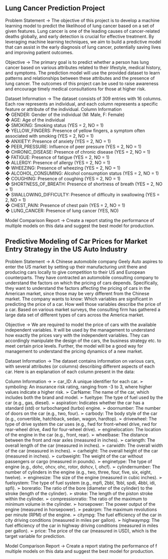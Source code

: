 Lung Cancer Prediction Project
----------------------------------------------------------------------------------------------------------------------------------------------------------------------------

Problem Statement ->
The objective of this project is to develop a machine learning model to predict the likelihood of lung cancer based on a set of given features. Lung cancer is one of the 
leading causes of cancer-related deaths globally, and early detection is crucial for effective treatment. By leveraging machine learning techniques, we aim to build a 
predictive model that can assist in the early diagnosis of lung cancer, potentially saving lives and improving patient outcomes.

Objective ->
The primary goal is to predict whether a person has lung cancer based on various attributes related to their lifestyle, medical history, and symptoms.
The prediction model will use the provided dataset to learn patterns and relationships between these attributes and the presence of lung cancer.
The outcomes of this project can be used to raise awareness and encourage timely medical consultations for those at higher risk.

Dataset Information ->
The dataset consists of 309 entries with 16 columns. Each row represents an individual, and each column represents a specific feature or attribute of
the individual.
Column Information<br/>
❖ GENDER: Gender of the individual (M: Male, F: Female)<br/>
❖ AGE: Age of the individual<br/>
❖ SMOKING: Smoking status (YES = 2, NO = 1)<br/>
❖ YELLOW_FINGERS: Presence of yellow fingers, a symptom often<br/>
associated with smoking (YES = 2, NO = 1)<br/>
❖ ANXIETY: Presence of anxiety (YES = 2, NO = 1)<br/>
❖ PEER_PRESSURE: Influence of peer pressure (YES = 2, NO = 1)<br/>
❖ CHRONIC_DISEASE: Presence of chronic disease (YES = 2, NO = 1)<br/>
❖ FATIGUE: Presence of fatigue (YES = 2, NO = 1)<br/>
❖ ALLERGY: Presence of allergy (YES = 2, NO = 1)<br/>
❖ WHEEZING: Presence of wheezing (YES = 2, NO = 1)<br/>
❖ ALCOHOL_CONSUMING: Alcohol consumption status (YES = 2, NO = 1)<br/>
❖ COUGHING: Presence of coughing (YES = 2, NO = 1)<br/>
❖ SHORTNESS_OF_BREATH: Presence of shortness of breath (YES = 2, NO = 1)<br/>
❖ SWALLOWING_DIFFICULTY: Presence of difficulty in swallowing (YES = 2, NO = 1)<br/>
❖ CHEST_PAIN: Presence of chest pain (YES = 2, NO = 1)<br/>
❖ LUNG_CANCER: Presence of lung cancer (YES, NO)<br/>

Model Comparison Report ->
Create a report stating the performance of multiple models on this data and suggest the best model for production.

Predictive Modeling of Car Prices for Market Entry Strategy in the US Auto Industry
----------------------------------------------------------------------------------------------------------------------------------------------------------------------------

Problem Statement ->
A Chinese automobile company Geely Auto aspires to enter the US market by setting up their manufacturing unit there and producing cars locally to give competition to their 
US and European counterparts. They have contracted an automobile consulting company to understand the factors on which the pricing of cars depends. Specifically, they want 
to understand the factors affecting the pricing of cars in the American market, since those may be very different from the Chinese market. 
The company wants to know: 
Which variables are significant in predicting the price of a car. How well those variables describe the price of a car. Based on various market surveys, the consulting firm 
has gathered a large data set of different types of cars across the America market.

Objective ->
We are required to model the price of cars with the available independent variables. It will be used by the management to understand how exactly the prices vary with the 
independent variables. They can accordingly manipulate the design of the cars, the business strategy etc. to meet certain price levels. Further, the model will be a good 
way for management to understand the pricing dynamics of a new market.

Dataset Information ->
The dataset contains information on various cars, with several attributes (or columns) describing different aspects of each car. Here is an explanation of
each column present in the data:

Column Information ->
➢ car_ID: A unique identifier for each car.
➢ symboling: An insurance risk rating, ranging from -3 to 3, where higher values indicate a higher risk.
➢ CarName: The name of the car, which includes both the brand and model.
➢ fueltype: The type of fuel used by the car (e.g., gas, diesel).
➢ aspiration: Indicates whether the car has a standard (std) or turbocharged (turbo) engine.
➢ doornumber: The number of doors on the car (e.g., two, four).
➢ carbody: The body style of the car (e.g., convertible, hatchback, sedan, wagon, hardtop).
➢ drivewheel: The type of drive system the car uses (e.g., fwd for front-wheel drive, rwd for rear-wheel drive, 4wd for four-wheel drive).
➢ enginelocation: The location of the engine in the car (e.g., front, rear).
➢ wheelbase: The distance between the front and rear axles (measured in inches).
➢ carlength: The overall length of the car (measured in inches).
➢ carwidth: The overall width of the car (measured in inches).
➢ carheight: The overall height of the car (measured in inches).
➢ curbweight: The weight of the car without passengers or cargo (measured in pounds).
➢ enginetype: The type of engine (e.g., dohc, ohcv, ohc, rotor, dohcv, l, ohcf).
➢ cylindernumber: The number of cylinders in the engine (e.g., two, three, four, five, six, eight, twelve).
➢ enginesize: The size of the engine (measured in cubic inches).
➢ fuelsystem: The type of fuel system (e.g., mpfi, 2bbl, 1bbl, spdi, 4bbl, idi, spfi).
➢ boreratio: The ratio of the bore (diameter of the cylinder) to the stroke (length of the cylinder).
➢ stroke: The length of the piston stroke within the cylinder.
➢ compressionratio: The ratio of the maximum to minimum volume in the cylinder.
➢ horsepower: The power output of the engine (measured in horsepower).
➢ peakrpm: The maximum revolutions per minute (RPM) of the engine.
➢ citympg: The fuel efficiency of the car in city driving conditions (measured in miles per gallon).
➢ highwaympg: The fuel efficiency of the car in highway driving conditions (measured in miles per gallon).
➢ price: The price of the car (measured in USD), which is the target variable for prediction.

Model Comparison Report ->
Create a report stating the performance of f multiple models on this data and suggest the best model for production.
